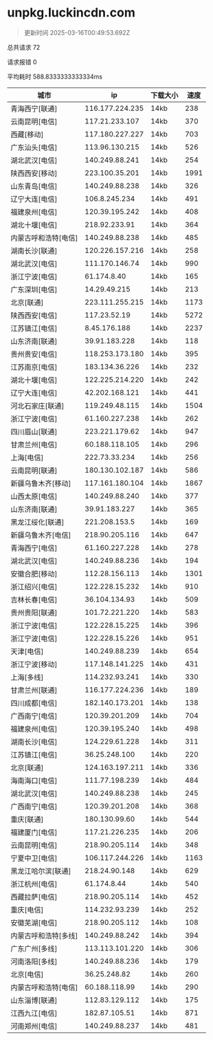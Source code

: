 
  # unpkg.luckincdn.com

  > 更新时间 2025-03-16T00:49:53.692Z
  
  总共请求 72

  请求报错 0

  平均耗时 588.8333333333334ms

|城市|ip|下载大小|速度|
|-----|----------|---|---|
|青海西宁[联通]|116.177.224.235|14kb|238|
|云南昆明[电信]|117.21.233.107|14kb|370|
|西藏[移动]|117.180.227.227|14kb|703|
|广东汕头[电信]|113.96.130.215|14kb|526|
|湖北武汉[电信]|140.249.88.241|14kb|254|
|陕西西安[移动]|223.100.35.201|14kb|1991|
|山东青岛[电信]|140.249.88.238|14kb|326|
|辽宁大连[电信]|106.8.245.234|14kb|491|
|福建泉州[电信]|120.39.195.242|14kb|408|
|湖北十堰[电信]|218.92.233.91|14kb|364|
|内蒙古呼和浩特[电信]|140.249.88.238|14kb|485|
|湖南长沙[联通]|120.226.157.216|14kb|258|
|湖北武汉[电信]|111.170.146.74|14kb|990|
|浙江宁波[电信]|61.174.8.40|14kb|165|
|广东深圳[电信]|14.29.49.215|14kb|213|
|北京[联通]|223.111.255.215|14kb|1173|
|陕西西安[电信]|117.23.52.19|14kb|5272|
|江苏镇江[电信]|8.45.176.188|14kb|2237|
|山东济南[联通]|39.91.183.228|14kb|118|
|贵州贵安[电信]|118.253.173.180|14kb|395|
|江苏南京[电信]|183.134.36.226|14kb|232|
|湖北十堰[电信]|122.225.214.220|14kb|242|
|辽宁大连[电信]|42.202.168.121|14kb|441|
|河北石家庄[联通]|119.249.48.115|14kb|1504|
|浙江宁波[电信]|61.160.227.238|14kb|262|
|四川眉山[联通]|223.221.179.62|14kb|947|
|甘肃兰州[电信]|60.188.118.105|14kb|296|
|上海[电信]|222.73.33.234|14kb|256|
|云南昆明[联通]|180.130.102.187|14kb|586|
|新疆乌鲁木齐[移动]|117.161.180.104|14kb|1867|
|山西太原[电信]|140.249.88.240|14kb|377|
|山东济南[联通]|39.91.183.227|14kb|365|
|黑龙江绥化[联通]|221.208.153.5|14kb|169|
|新疆乌鲁木齐[电信]|218.90.205.116|14kb|647|
|青海西宁[电信]|61.160.227.228|14kb|278|
|湖北武汉[电信]|140.249.88.236|14kb|194|
|安徽合肥[移动]|112.28.156.113|14kb|1301|
|浙江绍兴[电信]|122.228.15.232|14kb|910|
|吉林长春[电信]|36.104.134.93|14kb|509|
|贵州贵阳[联通]|101.72.221.220|14kb|583|
|浙江宁波[电信]|122.228.15.225|14kb|396|
|浙江宁波[电信]|122.228.15.226|14kb|951|
|天津[电信]|140.249.88.239|14kb|654|
|浙江宁波[移动]|117.148.141.225|14kb|431|
|上海[多线]|114.232.93.241|14kb|330|
|甘肃兰州[联通]|116.177.224.236|14kb|189|
|四川成都[电信]|182.140.173.201|14kb|138|
|广西南宁[电信]|120.39.201.209|14kb|704|
|福建泉州[电信]|120.39.195.240|14kb|498|
|湖南长沙[电信]|124.229.61.228|14kb|311|
|江苏镇江[电信]|36.25.248.100|14kb|220|
|北京[联通]|124.163.197.211|14kb|336|
|海南海口[电信]|111.77.198.239|14kb|484|
|湖北武汉[电信]|140.249.88.238|14kb|245|
|广西南宁[电信]|120.39.201.208|14kb|368|
|重庆[联通]|180.130.99.60|14kb|544|
|福建厦门[电信]|117.21.226.235|14kb|206|
|云南昆明[电信]|218.90.205.114|14kb|348|
|宁夏中卫[电信]|106.117.244.226|14kb|1163|
|黑龙江哈尔滨[联通]|218.24.90.148|14kb|629|
|浙江杭州[电信]|61.174.8.44|14kb|540|
|西藏拉萨[电信]|218.90.205.114|14kb|452|
|重庆[电信]|114.232.93.239|14kb|252|
|安徽芜湖[电信]|218.90.205.112|14kb|108|
|内蒙古呼和浩特[多线]|140.249.88.242|14kb|394|
|广东广州[多线]|113.113.101.220|14kb|306|
|河南洛阳[多线]|140.249.88.236|14kb|179|
|北京[电信]|36.25.248.82|14kb|260|
|内蒙古呼和浩特[电信]|60.188.118.99|14kb|290|
|山东淄博[联通]|112.83.129.112|14kb|175|
|江西九江[电信]|182.87.105.51|14kb|871|
|河南郑州[电信]|140.249.88.237|14kb|481|

  